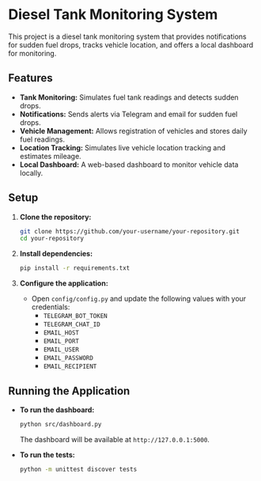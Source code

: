 # Diesel Tank Monitoring System

This project is a diesel tank monitoring system that provides notifications for sudden fuel drops, tracks vehicle location, and offers a local dashboard for monitoring.

## Features

- **Tank Monitoring:** Simulates fuel tank readings and detects sudden drops.
- **Notifications:** Sends alerts via Telegram and email for sudden fuel drops.
- **Vehicle Management:** Allows registration of vehicles and stores daily fuel readings.
- **Location Tracking:** Simulates live vehicle location tracking and estimates mileage.
- **Local Dashboard:** A web-based dashboard to monitor vehicle data locally.

## Setup

1. **Clone the repository:**
   ```bash
   git clone https://github.com/your-username/your-repository.git
   cd your-repository
   ```

2. **Install dependencies:**
   ```bash
   pip install -r requirements.txt
   ```

3. **Configure the application:**
   - Open `config/config.py` and update the following values with your credentials:
     - `TELEGRAM_BOT_TOKEN`
     - `TELEGRAM_CHAT_ID`
     - `EMAIL_HOST`
     - `EMAIL_PORT`
     - `EMAIL_USER`
     - `EMAIL_PASSWORD`
     - `EMAIL_RECIPIENT`

## Running the Application

- **To run the dashboard:**
  ```bash
  python src/dashboard.py
  ```
  The dashboard will be available at `http://127.0.0.1:5000`.

- **To run the tests:**
  ```bash
  python -m unittest discover tests
  ```
